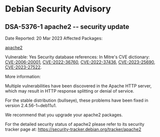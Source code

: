 
Debian Security Advisory
========================


DSA-5376-1 apache2 -- security update
-------------------------------------



Date Reported:
20 Mar 2023
Affected Packages:

[apache2](https://packages.debian.org/src:apache2)

Vulnerable:
Yes
Security database references:
In Mitre's CVE dictionary: [CVE-2006-20001](https://security-tracker.debian.org/tracker/CVE-2006-20001), [CVE-2022-36760](https://security-tracker.debian.org/tracker/CVE-2022-36760), [CVE-2022-37436](https://security-tracker.debian.org/tracker/CVE-2022-37436), [CVE-2023-25690](https://security-tracker.debian.org/tracker/CVE-2023-25690), [CVE-2023-27522](https://security-tracker.debian.org/tracker/CVE-2023-27522).  

More information:

Multiple vulnerabilities have been discovered in the Apache HTTP server,
which may result in HTTP response splitting or denial of service.


For the stable distribution (bullseye), these problems have been fixed in
version 2.4.56-1~deb11u1.


We recommend that you upgrade your apache2 packages.


For the detailed security status of apache2 please refer to
its security tracker page at:
<https://security-tracker.debian.org/tracker/apache2>





